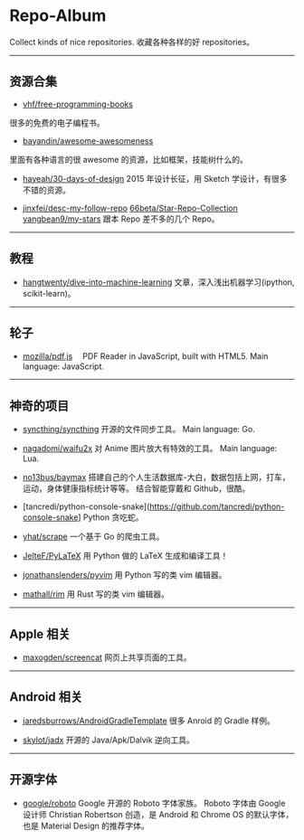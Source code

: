 # Repo-Album

Collect kinds of nice repositories.
收藏各种各样的好 repositories。

---


## 资源合集

- [vhf/free-programming-books](https://github.com/vhf/free-programming-books)

 很多的免费的电子编程书。

- [bayandin/awesome-awesomeness](https://github.com/bayandin/awesome-awesomeness)

 里面有各种语言的很 awesome 的资源，比如框架，技能树什么的。

- [hayeah/30-days-of-design](https://github.com/hayeah/30-days-of-design)
 2015 年设计长征，用 Sketch 学设计，有很多不错的资源。

- [jinxfei/desc-my-follow-repo](https://github.com/jinxfei/desc-my-follow-repo) [66beta/Star-Repo-Collection](https://github.com/66beta/Star-Repo-Collection) [yangbean9/my-stars](https://github.com/yangbean9/my-stars)
 跟本 Repo 差不多的几个 Repo。



---

## 教程

- [hangtwenty/dive-into-machine-learning](https://github.com/hangtwenty/dive-into-machine-learning)
 文章，深入浅出机器学习(ipython, scikit-learn)。


---


## 轮子

- [mozilla/pdf.js](https://github.com/mozilla/pdf.js)　
 PDF Reader in JavaScript, built with HTML5.
 Main language: JavaScript.


---

## 神奇的项目

- [syncthing/syncthing](https://github.com/syncthing/syncthing)
 开源的文件同步工具。
 Main language: Go.

- [nagadomi/waifu2x](https://github.com/nagadomi/waifu2x)
 对 Anime 图片放大有特效的工具。
 Main language: Lua.

- [no13bus/baymax](https://github.com/no13bus/baymax)
 搭建自己的个人生活数据库-大白，数据包括上网，打车，运动，身体健康指标统计等等。
 结合智能穿戴和 Github，很酷。

- [tancredi/python-console-snake](https://github.com/tancredi/python-console-snake]
 Python 贪吃蛇。

- [yhat/scrape](https://github.com/yhat/scrape)
 一个基于 Go 的爬虫工具。

- [JelteF/PyLaTeX](https://github.com/JelteF/PyLaTeX)
 用 Python 做的 LaTeX 生成和编译工具！

- [jonathanslenders/pyvim](https://github.com/jonathanslenders/pyvim)
 用 Python 写的类 vim 编辑器。

- [mathall/rim](https://github.com/mathall/rim)
 用 Rust 写的类 vim 编辑器。




---

## Apple 相关

- [maxogden/screencat](https://github.com/maxogden/screencat)
 网页上共享页面的工具。


---

## Android 相关

- [jaredsburrows/AndroidGradleTemplate](https://github.com/jaredsburrows/AndroidGradleTemplate)
 很多 Anroid 的 Gradle 样例。

- [skylot/jadx](https://github.com/skylot/jadx)
 开源的 Java/Apk/Dalvik 逆向工具。


---


## 开源字体

- [google/roboto](https://github.com/google/roboto)
 Google 开源的 Roboto 字体家族。
 Roboto 字体由 Google 设计师 Christian Robertson 创造，是 Android 和 Chrome OS 的默认字体，也是 Material Design 的推荐字体。




